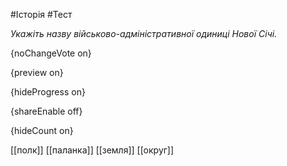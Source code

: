 #Історія #Тест

*Укажіть назву військово-адміністративної одиниці Нової Січі.*

{noChangeVote on}

{preview on}

{hideProgress on}

{shareEnable off}

{hideCount on}

[[полк]]
[[паланка]]
[[земля]]
[[округ]]
